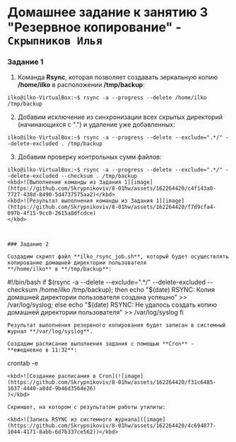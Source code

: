 # Домашнее задание к занятию 3 "Резервное копирование" - `Скрыпников Илья`

### Задание 1

1. Команда **Rsync**, которая позволяет создавать зеркальную копию **/home/ilko** в расположении **/tmp/backup**:
```
ilko@ilko-VirtualBox:~$ rsync -a --progress --delete /home/ilko /tmp/backup
```
2. Добавим исключение из синхронизации всех скрытых директорий (начинающихся с ".") и удаление уже добавленных:
```
ilko@ilko-VirtualBox:~$ rsync -a --progress --delete --exclude=".*/" --delete-excluded . /tmp/backup
```
3. Добавим проверку контрольных сумм файлов:
```
ilko@ilko-VirtualBox:~$ rsync -a --progress --delete --exclude=".*/" --delete-excluded --checksum . /tmp/backup
<kbd>![Выполнение команды из Задания 1][image](https://github.com/Skrypnikoviv/8-01hw/assets/162264420/c4f143a0-7727-438d-8490-5d4737575aa2)</kbd>
<kbd>![Результат выполнения команды из Задания 1][image](https://github.com/Skrypnikoviv/8-01hw/assets/162264420/f7d9cfa4-097b-4f15-9cc0-2615a8dfcdce)
</kbd>



### Задание 2

Создадим скрипт файл **ilko_rsync_job.sh**, который будет осуществлять копирование домашней директории пользователя
**/home/ilko** в **/tmp/backup**:
```
#!/bin/bash
if $(rsync -a --delete --exclude=".*/" --delete-excluded --checksum /home/ilko /tmp/backup); then
echo "$(date) RSYNC: Копия домашней директории пользователя создана успешно" >> /var/log/syslog; else
echo "$(date) RSYNC: Не удалось создать копию домашней директории пользователя" >> /var/log/syslog
fi
```
Результат выполнения резервного копирования будет записан в системный журнал **/var/log/syslog**.

Создадим расписание выполнения задания с помощью **Cron** - **ежедневно в 11:32**:
```
crontab -e
```
<kbd>![Создание расписания в Cron](![image](https://github.com/Skrypnikoviv/8-01hw/assets/162264420/f31c6485-1637-4440-a8dd-9b46d3564e26)
)</kbd>

Скриншот, на котором с результатом работы утилиты:

<kbd>![Запись RSYNC из системного журнала]([image](https://github.com/Skrypnikoviv/8-01hw/assets/162264420/4c694077-1044-4171-8abb-6d7b337ce562))</kbd>

